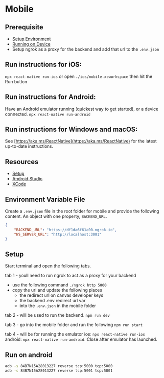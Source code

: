 # Mobile

## Prerequisite

- [Setup Environment](https://reactnative.dev/docs/environment-setup)
- [Running on Device](https://reactnative.dev/docs/running-on-device)
- Setup ngrok as a proxy for the backend and add that url to the `.env.json`

## Run instructions for iOS:

`npx react-native run-ios` or open `./ios/mobile.xcworkspace` then hit the Run
button

## Run instructions for Android:

Have an Android emulator running (quickest way to get started), or a device
connected. `npx react-native run-android`

## Run instructions for Windows and macOS:

See [https://aka.ms/ReactNative](https://aka.ms/ReactNative) for the latest
up-to-date instructions.

## Resources

- [Setup](https://reactnative.dev/docs/typescript)
- [Android Studio](https://developer.android.com/studio)
- [XCode](https://apps.apple.com/us/app/xcode/id497799835?mt=12)

## Environment Variable File

Create a `.env.json` file in the root folder for mobile and provide the
following content. An object with one property, `BACKEND_URL`.

```json
{
	"BACKEND_URL": "https://df1da6f61a00.ngrok.io",
	"WS_SERVER_URL": "http://localhost:3001"
}
```

## Setup

Start terminal and open the following tabs.

tab 1 - youll need to run ngrok to act as a proxy for your backend

- use the following command `./ngrok http 5000`
- copy the url and update the following places
  - the redirect url on canvas developer keys
  - the backend .env redirect url var
  - into the `.env.json` in the mobile folder

tab 2 - will be used to run the backend. `npm run dev`

tab 3 - go into the mobile folder and run the following `npm run start`

tab 4 - will be for running the emulator ios: `npx react-native run-ios`
android: `npx react-native run-android`. Close after emulator has launched.

## Run on android

```bash
adb -s 84B7N15A28013227 reverse tcp:5000 tcp:5000
adb -s 84B7N15A28013227 reverse tcp:5001 tcp:5001
```
